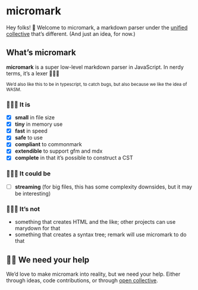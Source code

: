 # micromark

Hey folks! 👋 Welcome to micromark, a markdown parser under the
[unified collective][unified] that’s different.
(And just an idea, for now.)

## What’s micromark

**micromark** is a super low-level markdown parser in JavaScript. In nerdy terms, it’s a lexer 👩🏽‍🏫

<small>We’d also like this to be in typescript, to catch bugs, but also because we like the idea of WASM.</small>

### 💁🏽‍♀️ It is

*   [x] **small** in file size
*   [x] **tiny** in memory use
*   [x] **fast** in speed
*   [x] **safe** to use
*   [x] **compliant** to commonmark
*   [x] **extendible** to support gfm and mdx
*   [x] **complete** in that it’s possible to construct a CST

### 🤷🏽‍♀️ It could be

*   [ ] **streaming** (for big files, this has some complexity downsides, but it may be interesting)

### 🙅🏽‍♀️ It’s not

*   something that creates HTML and the like; other projects can use marydown for that
*   something that creates a syntax tree; remark will use micromark to do that


## 👯‍♀️ We need your help

We’d love to make micromark into reality, but we need your help.
Either through ideas, code contributions, or through [open collective][collective].

[unified]: https://github.com/unifiedjs/unified

[collective]: https://opencollective.com/unified